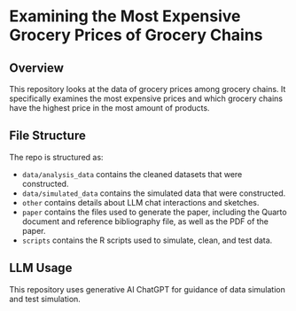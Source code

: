# Examining the Most Expensive Grocery Prices of Grocery Chains


## Overview

This repository looks at the data of grocery prices among grocery chains. It specifically examines the most expensive prices and which grocery chains have the highest price in the most amount of products. 

## File Structure

The repo is structured as:

-   `data/analysis_data` contains the cleaned datasets that were constructed.
-   `data/simulated_data` contains the simulated data that were constructed.
-   `other` contains details about LLM chat interactions and sketches.
-   `paper` contains the files used to generate the paper, including the Quarto document and reference bibliography file, as well as the PDF of the paper. 
-   `scripts` contains the R scripts used to simulate, clean, and test data.

## LLM Usage
This repository uses generative AI ChatGPT for guidance of data simulation and test simulation. 
